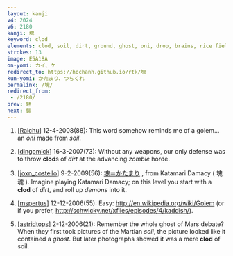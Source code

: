 ```yaml
---
layout: kanji
v4: 2024
v6: 2180
kanji: 塊
keyword: clod
elements: clod, soil, dirt, ground, ghost, oni, drop, brains, rice field, human legs, elbow
strokes: 13
image: E5A18A
on-yomi: カイ、ケ
redirect_to: https://hochanh.github.io/rtk/塊
kun-yomi: かたまり、つちくれ
permalink: /塊/
redirect_from:
 - /2180/
prev: 魅
next: 襲
---
```


1) [<a href="http://kanji.koohii.com/profile/Raichu">Raichu</a>] 12-4-2008(88): This word somehow reminds me of a golem... an <em>oni</em> made from <em>soil</em>.

2) [<a href="http://kanji.koohii.com/profile/dingomick">dingomick</a>] 16-3-2007(73): Without any weapons, our only defense was to throw <strong>clod</strong>s of <em>dirt</em> at the advancing <em>zombie</em> horde.

3) [<a href="http://kanji.koohii.com/profile/joxn_costello">joxn_costello</a>] 9-2-2009(56): <a href="midori://search?text=塊＝かたまり">塊＝かたまり</a> , from Katamari Damacy ( 塊魂 ). Imagine playing Katamari Damacy; on this level you start with a<strong> clod</strong> of <em>dirt</em>, and roll up <em>demons</em> into it.

4) [<a href="http://kanji.koohii.com/profile/mspertus">mspertus</a>] 12-12-2006(55): Easy: <a href="http://en.wikipedia.org/wiki/Golem">http://en.wikipedia.org/wiki/Golem</a> (or if you prefer, <a href="http://schwicky.net/xfiles/episodes/4/kaddish/">http://schwicky.net/xfiles/episodes/4/kaddish/</a>).

5) [<a href="http://kanji.koohii.com/profile/astridtops">astridtops</a>] 2-12-2006(21): Remember the whole ghost of Mars debate? When they first took pictures of the Martian <em>soil</em>, the picture looked like it contained a <em>ghost</em>. But later photographs showed it was a mere<strong> clod</strong> of soil.

